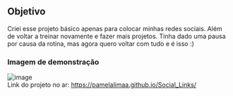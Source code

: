 ## Objetivo
Criei esse projeto básico apenas para colocar minhas redes sociais. Além de voltar a treinar novamente e fazer mais projetos. Tinha dado uma pausa por causa da rotina, mas agora quero voltar com tudo e é isso :)
### Imagem de demonstração
![image](https://user-images.githubusercontent.com/75628046/175978647-16044e23-78a3-4663-b9c3-627c88040bce.png)
<br>
Link do projeto no ar: https://pamelalimaa.github.io/Social_Links/
